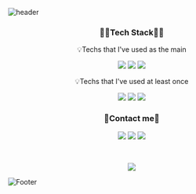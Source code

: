 ![header](https://capsule-render.vercel.app/api?type=wave&color=C5E1A5&height=300&section=header&text=JungEun&fontSize=90&fontcolor=black)

<h3 align="center">👩‍💻Tech Stack👩‍💻</h3>
<p align="center">💡Techs that I've used as the main</p>
<p align="center"> 
  <img src="https://img.shields.io/badge/Python-3766AB?style=flat-square&logo=Python&logoColor=white"/> 
  <img src="https://img.shields.io/badge/HTML5-E34F26?style=flat-square&logo=HTML5&logoColor=white"/> 
  <img src="https://img.shields.io/badge/CSS3-1572B6?style=flat-square&logo=Python&logoColor=white"/>
</p>
<p align="center">💡Techs that I've used at least once</p>

<p align="center"> 
  <img src="https://img.shields.io/badge/Java-007396?style=flat-square&logo=Java&logoColor=white"/> 
  <img src="https://img.shields.io/badge/JavaScript-F7DF1E?style=flat-square&logo=JavaScript&logoColor=white"/>
  <img src="https://img.shields.io/badge/Android Studio-3DDC84?style=flat-square&logo=Android Studio&logoColor=white"/>
</p>

<h3 align="center">📧Contact me📧</h3>
<p align="center"> 
  <a href="https://www.instagram.com/eun_oia_/"><img src="https://img.shields.io/badge/Instagram-E4405F?style=flat-square&logo=Instagram&logoColor=white"/></a> 
  <a href="https://jjungeeun.github.io/"><img src="https://img.shields.io/badge/GitHub Pages-222222?style=flat-square&logo=GitHub Pages&logoColor=white"/></a>
  <a href="wjddms0926@gmail.com"><img src="https://img.shields.io/badge/Gmail-EA4335?style=flat-square&logo=Gmail&logoColor=white"/></a>
 </p>


<br>

<!-- <p align="center">
    <img src="https://github-readme-stats.vercel.app/api/top-langs/?username=jjungeeun&layout=compact"/>
</p>
 -->
<p align="center"> 
  <img src="https://github-readme-stats.vercel.app/api?username=jjungeeun&show_icons=true"/>
</p>


![Footer](https://capsule-render.vercel.app/api?type=waving&color=AED581&height=200&section=footer)

